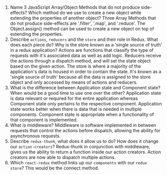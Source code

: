 1.  Name 3 JavaScript Array/Object Methods that do not produce side-effects? Which method do we use to create a new object while extending the properties of another object?
Three Array Methods that do not produce side-effects are '.filter', '.map', and '.reduce'. The Object.assign() method can be used to create a new object on top of extending the properties.
1.  Describe `actions`, `reducers` and the `store` and their role in Redux. What does each piece do? Why is the store known as a 'single source of truth' in a redux application?
Actions are functions that classify the type of requests with it's associated data as well as add logic. Reducers receive the actions through a dispatch method, and will set the state object based on the given action. The store is where a majority of the application's data is housed in order to contain the state. It's known as a 'single source of truth' because all the data is assigned to the store object and only accessed by means of actions and reducers.
1.  What is the difference between Application state and Component state? When would be a good time to use one over the other?
Application state is data relevant or required for the entire application whereas Component state only pertains to the respective component. Application state works better when there is data that is needed in multiple components. Component state is appropriate when a functionality of that component is implemented.
1.  What is middleware?
Middleware is software implemented in between requests that control the actions before dispatch, allowing the ability for asynchronous requests.
1.  Describe `redux-thunk`, what does it allow us to do? How does it change our `action-creators`?
Redux-thunk in conjunction with middleware, gives us the ability to return a function inside our action creators. Action creators are now able to dispatch multiple actions.
1.  Which `react-redux` method links up our `components` with our `redux store`?
This would be the connect method.
